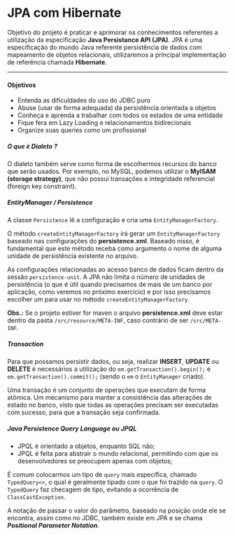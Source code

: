 # JPA com Hibernate

Objetivo do projeto é praticar e aprimorar os conhecimentos referentes a utilização da especificação **Java Persistance API (JPA)**. JPA é uma especificação do mundo Java referente persistência de dados com mapeamento de objetos relacionais, utilizaremos a principal implementação de referência chamada **Hibernate**.

---

#### Objetivos

- Entenda as dificuldades do uso do JDBC puro
- Abuse (usar de forma adequada) da persistência orientada a objetos
- Conheça e aprenda a trabalhar com todos os estados de uma entidade
- Fique fera em Lazy Loading e relacionamentos bidirecionais
- Organize suas queries como um profissional

##### O que é Dialeto ?
O dialeto também serve como forma de escolhermos recursos do banco que serão usados. Por exemplo, no MySQL, podemos utilizar o **MyISAM (storage strategy)**, que não possui transações e integridade referencial (foreign key constraint).

##### EntityManager / Persistence

A classe ``Persistence`` lê a configuração e cria uma ``EntityManagerFactory``.

O método ``createEntityManagerFactory`` irá gerar um ``EntityManagerFactory`` baseado nas configurações do **persistence.xml**. Baseado nisso, é fundamental que este método receba como argumento o nome de alguma unidade de persistência existente no arquivo. 

As configurações relacionadas ao acesso banco de dados ficam dentro da sessão ``persistence-unit``. A JPA não limita o número de unidades de persistência (o que é útil quando precisamos de mais de um banco por aplicação, como veremos no próximo exercício) e por isso precisamos escolher um para usar no método ``createEntityManagerFactory``.

**Obs.:** Se o projeto estiver for maven o arquivo **persistence.xml** deve estar dentro da pasta ``/src/resource/META-INF``, caso contrário de ser ``/src/META-INF``.

##### Transaction

Para que possamos persistir dados, ou seja, realizar **INSERT**, **UPDATE** ou **DELETE** é necessários a utilização do ``em.getTransaction().begin();`` e ``em.getTransaction().commit();`` (sendo o ``em`` o ``EntityManager`` criado).

Uma transação é um conjunto de operações que executam de forma atômica. Um mecanismo para manter a consistência das alterações de estado no banco, visto que todas as operações precisam ser executadas com sucesso, para que a transação seja confirmada.

##### Java Persistence Query Language ou JPQL 

- JPQL é orientado a objetos, enquanto SQL não;
- JPQL é feita para abstrair o mundo relacional, permitindo com que os desenvolvedores se preocupem apenas com objetos;

É comum colocarmos um tipo de ``query`` mais específica, chamado ``TypedQuery<>``, o qual é geralmente tipado com o que foi trazido na ``query``. 
O ``TypedQuery`` faz checagem de tipo, evitando a ocorrência de ``ClassCastException``.

A notação de passar o valor do parâmetro, baseado na posição onde ele se encontra, assim como no JDBC, também existe em JPA e se chama ***Positional Parameter Notation***.